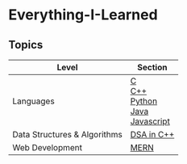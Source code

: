 # Everything-I-Learned

## Topics
| Level | Section |
|-------|---------|
|Languages| [C]() <br> [C++]()<br> [Python]() <br> [Java]() <br> [Javascript]()|
|Data Structures & Algorithms| [DSA in C++](https://github.com/Tamiim-Iqbal/Everything-I-Learned/tree/main/02.%20Data%20Structures%20%26%20Algorithms) |
|Web Development| [MERN]()|